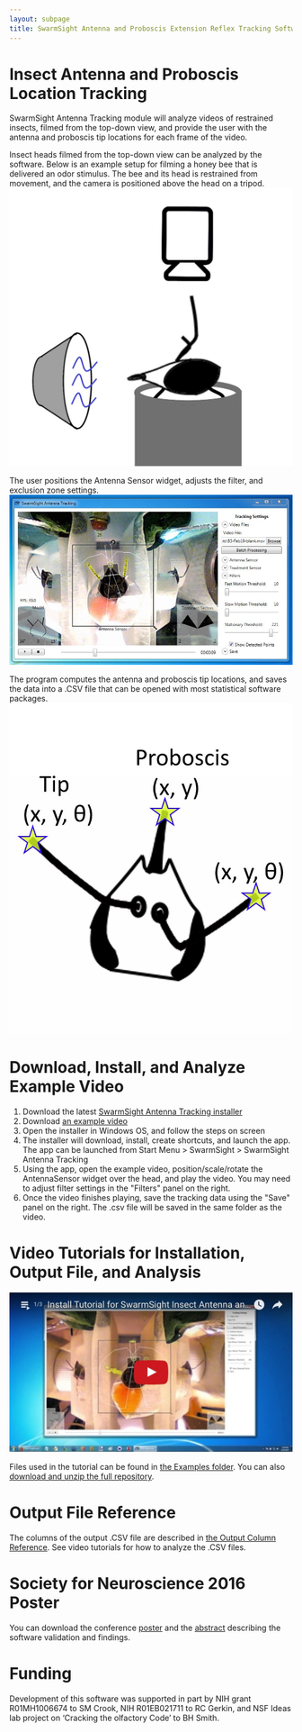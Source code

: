 ```yaml
---
layout: subpage
title: SwarmSight Antenna and Proboscis Extension Reflex Tracking Software
---
```


# Insect Antenna and Proboscis Location Tracking

SwarmSight Antenna Tracking module will analyze videos of restrained insects, filmed from the top-down view, and provide the user with the antenna and proboscis tip locations for each frame of the video.

Insect heads filmed from the top-down view can be analyzed by the software. Below is an example setup for filming a honey bee that is delivered an odor stimulus. The bee and its head is restrained from movement, and the camera is positioned above the head on a tripod.
![Experiment](Screenshots/experiment%20diagram.jpg)

The user positions the Antenna Sensor widget, adjusts the filter, and exclusion zone settings.
![UI](Screenshots/AntennaTracking.JPG)

The program computes the antenna and proboscis tip locations, and saves the data into a .CSV file that can be opened with most statistical software packages.
![Result](Screenshots/output.jpg)

# Download, Install, and Analyze Example Video

1. Download the latest [SwarmSight Antenna Tracking installer](https://github.com/JustasB/SwarmSight/raw/master/Setup/AntennaTracking/setup.exe) 
2. Download [an example video](https://github.com/JustasB/SwarmSight/raw/master/Examples/Appendage%20Tracking/B1-Feb22-heptanal.mov)
3. Open the installer in Windows OS, and follow the steps on screen
4. The installer will download, install, create shortcuts, and launch the app. The app can be launched from Start Menu > SwarmSight > SwarmSight Antenna Tracking
5. Using the app, open the example video, position/scale/rotate the AntennaSensor widget over the head, and play the video. You may need to adjust filter settings in the "Filters" panel on the right.
6. Once the video finishes playing, save the tracking data using the "Save" panel on the right. The .csv file will be saved in the same folder as the video.

# Video Tutorials for Installation, Output File, and Analysis
[![Tutorials](Screenshots/SwarmSight%20Appendage%20Tracking%20Tutorials.jpg)](https://www.youtube.com/playlist?list=PLGOMalOIacj3D5QkkzYop7O_JR-ojcJpl)

Files used in the tutorial can be found in [the Examples folder](https://github.com/JustasB/SwarmSight/tree/master/Examples/Appendage%20Tracking/Birgiolas%20et.%20al.%20(2015)%20JOVE%20figures/Figures%204%265). You can also [download and unzip the full repository](https://github.com/JustasB/SwarmSight/archive/master.zip).

# Output File Reference
The columns of the output .CSV file are described in [the Output Column Reference](Examples/Appendage%20Tracking/ColumnReference). See video tutorials for how to analyze the .CSV files.

# Society for Neuroscience 2016 Poster
You can download the conference [poster](https://github.com/JustasB/SwarmSight/raw/master/Examples/Appendage%20Tracking/SwarmSight%20Antenna%20Tracking%20Poster.pdf) and the [abstract](https://github.com/JustasB/SwarmSight/raw/master/Examples/Appendage%20Tracking/SwarmSight%20Antenna%20Tracking%20Abstract.pdf) describing the software validation and findings.

# Funding

Development of this software was supported in part by NIH grant R01MH1006674 to SM Crook, NIH R01EB021711
to RC Gerkin, and NSF Ideas lab project on ‘Cracking the olfactory Code’ to BH Smith. 

